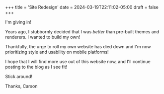 +++
title = 'Site Redesign'
date = 2024-03-19T22:11:02-05:00
draft = false
+++

I'm giving in! 

Years ago, I stubbornly decided that I was *better* than pre-built themes and renderers. I wanted to build my own! 

Thankfully, the urge to roll my own website has died down and I'm now prioritizing style and usability on mobile platforms!

I hope that I will find more use out of this website now, and I'll continue posting to the blog as I see fit! 

Stick around!

Thanks,
Carson